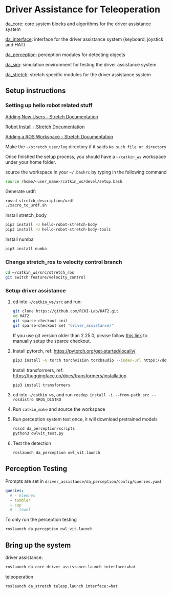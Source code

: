 # Driver Assistance for Teleoperation

[da_core](https://github.com/CalaW/driver_assistance/tree/master/da_core): core system blocks and algorithms for the driver assistance system

[da_interface](https://github.com/CalaW/driver_assistance/tree/master/da_interface): interface for the driver assistance system (keyboard, joystick and HAT)

[da_perception](https://github.com/CalaW/driver_assistance/tree/master/da_perception): perception modules for detecting objects

[da_sim](https://github.com/CalaW/driver_assistance/tree/master/da_sim): simulation environment for testing the driver assistance system

[da_stretch](https://github.com/CalaW/driver_assistance/tree/master/da_stretch): stretch specific modules for the driver assistance system

## Setup instructions

### Setting up hello robot related stuff

[Adding New Users - Stretch Documentation](https://docs.hello-robot.com/0.2/stretch-install/docs/add_new_user/)

[Robot Install - Stretch Documentation](https://docs.hello-robot.com/0.2/stretch-install/docs/robot_install/)

[Adding a ROS Workspace - Stretch Documentation](https://docs.hello-robot.com/0.2/stretch-install/docs/ros_workspace/)

Make the `~/stretch_user/log` directory if it saids `No such file or directory`

Once finished the setup process, you should have a `~/catkin_ws` workspace under your home folder.

source the workspace in your `~/.bashrc` by typing in the following command

```bash
source /home/<user_name>/catkin_ws/devel/setup.bash
```

Generate urdf:

```bash
roscd stretch_description/urdf
./xacro_to_urdf.sh
```

Install stretch_body

```bash
pip3 install -U hello-robot-stretch-body
pip3 install -U hello-robot-stretch-body-tools
```

Install numba

```bash
pip3 install numba
```

### Change stretch_ros to velocity control branch

```bash
cd ~/catkin_ws/src/stretch_ros
git switch feature/velocity_control
```

### Setup driver assistance

1. cd into `~/catkin_ws/src` and run:
    
    ```bash
    git clone https://github.com/RCHI-Lab/HAT2.git
    cd HAT2
    git sparse-checkout init
    git sparse-checkout set "driver_assistance/"
    ```
    If you use git version older than 2.25.0, please follow [this link](https://stackoverflow.com/questions/600079/how-do-i-clone-a-subdirectory-only-of-a-git-repository) to manually setup the sparce checkout.
    
2. Install pytorch, ref: https://pytorch.org/get-started/locally/
    
    ```bash
    pip3 install -U torch torchvision torchaudio --index-url https://download.pytorch.org/whl/cpu
    ```
    
    Install transformers, ref: https://huggingface.co/docs/transformers/installation
    
    ```bash
    pip3 install transformers
    ```
3. cd into `~/catkin_ws`, and run `rosdep install -i --from-path src --rosdistro $ROS_DISTRO`
4. Run `catkin_make` and source the workspace
5. Run perception system test once, it will download pretrained models
    
    ```bash
    roscd da_perception/scripts
    python3 owlvit_test.py
    ```
    
6. Test the detection

    ```bash
    roslaunch da_perception owl_vit.launch
    ```

## Perception Testing

Prompts are set in `driver_assistance/da_perception/config/queries.yaml` 

```yaml
queries:
  # - kleenex
  - tumbler
  - cup
  # - towel
```

To only run the perception testing

```bash
roslaunch da_perception owl_vit.launch
```

## Bring up the system

driver assistance:

```bash
roslaunch da_core driver_assistance.launch interface:=hat
```

teleoperation

```bash
roslaunch da_stretch teleop.launch interface:=hat
```
